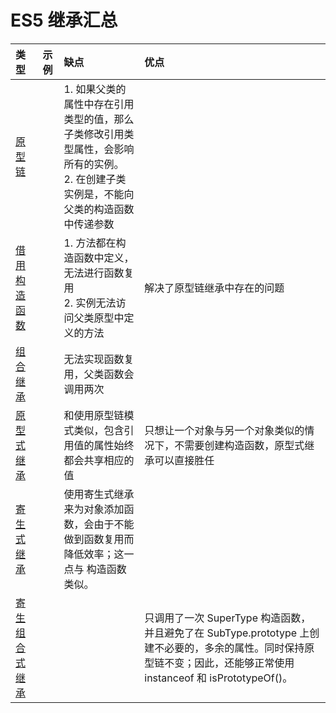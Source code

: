 # ES5 继承汇总

|类型|示例|缺点|优点|
|:---|:---|:---|:---|
|[原型链](JavaScript/继承/01-原型链.md)||1. 如果父类的属性中存在引用类型的值，那么子类修改引用类型属性，会影响所有的实例。<br> 2. 在创建子类实例是，不能向父类的构造函数中传递参数|
|[借用构造函数](JavaScript/继承/02-借用构造函数.md)||1. 方法都在构造函数中定义，无法进行函数复用<br/> 2. 实例无法访问父类原型中定义的方法|解决了原型链继承中存在的问题|
|[组合继承](JavaScript/继承/03-组合继承.md)||无法实现函数复用，父类函数会调用两次||
|[原型式继承](JavaScript/继承/04-原型式继承.md)||和使用原型链模式类似，包含引用值的属性始终都会共享相应的值|只想让一个对象与另一个对象类似的情况下，不需要创建构造函数，原型式继承可以直接胜任|
|[寄生式继承](JavaScript/继承/05-寄生式继承.md)||使用寄生式继承来为对象添加函数，会由于不能做到函数复用而降低效率；这一点与 构造函数类似。||
|[寄生组合式继承](JavaScript/继承/06-寄生组合式继承.md)|||只调用了一次 SuperType 构造函数，并且避免了在 SubType.prototype 上创建不必要的，多余的属性。同时保持原型链不变；因此，还能够正常使用 instanceof 和 isPrototypeOf()。|
